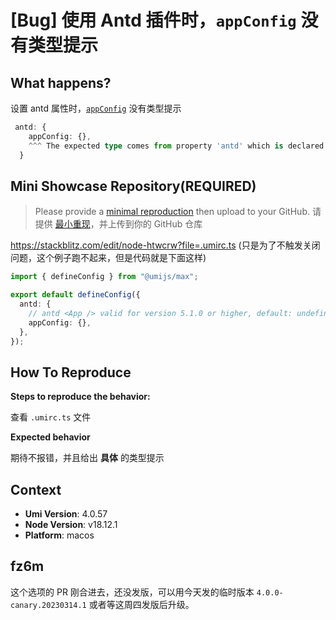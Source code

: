 # [Bug] 使用 Antd 插件时，`appConfig` 没有类型提示

<!--
感谢您向我们反馈问题，为了高效的解决问题，我们期望你能提供以下信息：
-->

## What happens?

<!-- A clear and concise description of what the bug is. -->
<!-- 清晰的描述下遇到的问题。-->

设置 antd 属性时，[`appConfig`](http://localhost:8001/docs/max/antd#appconfig) 没有类型提示

```ts
 antd: {
    appConfig: {},
    ^^^ The expected type comes from property 'antd' which is declared here on type 'ConfigType'
  }
```

## Mini Showcase Repository(REQUIRED)

> Please provide a [minimal reproduction](https://stackoverflow.com/help/minimal-reproducible-example) then upload to your GitHub. 请提供 [最小重现](https://stackoverflow.com/help/minimal-reproducible-example)，并上传到你的 GitHub 仓库

https://stackblitz.com/edit/node-htwcrw?file=.umirc.ts (只是为了不触发关闭问题，这个例子跑不起来，但是代码就是下面这样)

```ts
import { defineConfig } from "@umijs/max";

export default defineConfig({
  antd: {
    // antd <App /> valid for version 5.1.0 or higher, default: undefined
    appConfig: {},
  },
});
```

<!-- 为节约大家的时间，无复现步骤的 ISSUE 会被关闭，提供之后再 REOPEN -->
<!-- YOUR_REPOSITORY_URL on github or stackbliz -->

## How To Reproduce

**Steps to reproduce the behavior:**

查看 `.umirc.ts` 文件

**Expected behavior**

期待不报错，并且给出 **具体** 的类型提示

<!-- 请提供复现链接/步骤，错误日志以及相关配置 -->

## Context

- **Umi Version**: 4.0.57
- **Node Version**: v18.12.1
- **Platform**: macos

## fz6m

这个选项的 PR 刚合进去，还没发版，可以用今天发的临时版本 `4.0.0-canary.20230314.1` 或者等这周四发版后升级。
